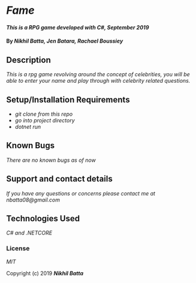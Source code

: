# _Fame_

#### _This is a RPG game developed with C#, September 2019_

#### By _**Nikhil Batta, Jen Batara, Rachael Boussiey**_

## Description

_This is a rpg game revolving around the concept of celebrities, you will be able to enter your name and play through with celebrity related questions._

## Setup/Installation Requirements

* _git clone from this repo_
* _go into project directory_
* _dotnet run_


## Known Bugs

_There are no known bugs as of now_

## Support and contact details

_If you have any questions or concerns please contact me at nbatta08@gmail.com_

## Technologies Used

_C# and .NETCORE_

### License

*MIT*

Copyright (c) 2019 **_Nikhil Batta_**
